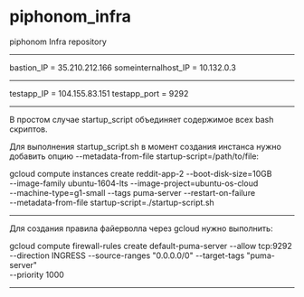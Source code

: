 # piphonom_infra
piphonom Infra repository

************

bastion_IP = 35.210.212.166
someinternalhost_IP = 10.132.0.3

************

testapp_IP = 104.155.83.151
testapp_port = 9292

************

В простом случае startup_script объединяет содержимое всех bash скриптов.

Для выполнения startup_script.sh в момент создания инстанса нужно добавить
опцию --metadata-from-file startup-script=/path/to/file:

gcloud compute instances create reddit-app-2  --boot-disk-size=10GB \
--image-family ubuntu-1604-lts --image-project=ubuntu-os-cloud \
--machine-type=g1-small --tags puma-server --restart-on-failure \
--metadata-from-file startup-script=./startup-script.sh

------------

Для создания правила файерволла через gcloud нужно выполнить:

gcloud compute firewall-rules create default-puma-server --allow tcp:9292 \
--direction INGRESS --source-ranges "0.0.0.0/0" --target-tags "puma-server" \
--priority 1000

************
